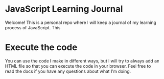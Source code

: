 # JavaScript Learning Journal

Welcome! This is a personal repo where I will keep a journal of my learning process of JavaScript. This

# Execute the code

You can use the code I make in different ways,
but I will try to always add an HTML file so that you can execute the code in your browser.
Feel free to read the docs if you have any questions about what I'm doing.